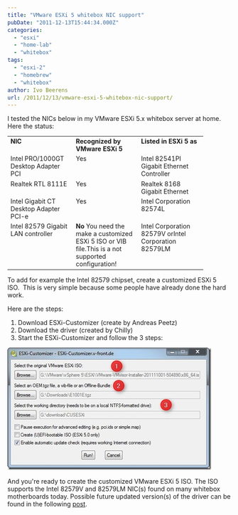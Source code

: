```yaml
---
title: "VMware ESXi 5 whitebox NIC support"
pubDate: "2011-12-13T15:44:34.000Z"
categories: 
  - "esxi"
  - "home-lab"
  - "whitebox"
tags: 
  - "esxi-2"
  - "homebrew"
  - "whitebox"
author: Ivo Beerens
url: /2011/12/13/vmware-esxi-5-whitebox-nic-support/
---
```


I tested the NICs below in my VMware ESXi 5.x whitebox server at home. Here the status:
<table border="0" width="400" cellspacing="0" cellpadding="2"><tbody><tr><td valign="top" width="133"><strong><span>NIC</span></strong></td><td valign="top" width="133"><strong><span >Recognized by VMware ESXi 5</span></strong></td><td valign="top" width="133"><strong><span >Listed in ESXi 5 as</span></strong></td></tr><tr><td valign="top" width="133"><span >Intel PRO/1000GT Desktop Adapter PCI</span></td><td valign="top" width="133"><span >Yes</span></td><td valign="top" width="133"><span >Intel 82541PI Gigabit Ethernet Controller</span></td></tr><tr><td valign="top" width="133"><span >Realtek RTL 8111E</span></td><td valign="top" width="133"><span >Yes</span></td><td valign="top" width="133"><span >Realtek 8168 Gigabit Ethernet</span></td></tr><tr><td valign="top" width="133"><span >Intel Gigabit CT Desktop Adapter PCI-e</span></td><td valign="top" width="133"><span >Yes</span></td><td valign="top" width="133"><span >Intel Corporation 82574L</span></td></tr><tr><td valign="top" width="133"><span >Intel 82579 Gigabit LAN controller</span></td><td valign="top" width="133"><span ><span ><strong>No </strong>You need the make a customized ESXi 5 ISO or VIB file.</span></span>This is a not supported configuration!</td><td valign="top" width="133"><span ><span >Intel Corporation 82579V&nbsp;</span></span>orIntel Corporation 82579LM</td></tr></tbody></table>

To add for example the Intel 82579 chipset, create a customized ESXi 5 ISO.  This is very simple because some people have already done the hard work.

Here are the steps:

1. Download ESXi-Customizer (create by Andreas Peetz)
2. Download the driver (created by Chilly)
3. Start the ESXi-Customizer and follow the 3 steps:

[![2011-12-04 17h03_20](images/2011-12-04-17h03_20_thumb.jpg "2011-12-04 17h03_20")](images/2011-12-04-17h03_201.jpg)

And you're ready to create the customized VMware ESXi 5 ISO. The ISO supports the Intel 82579V and 82579LM NIC(s) found on many whitebox motherboards today. Possible future updated version(s) of the driver can be found in the following [post](http://hardforum.com/showthread.php?t=1607992).
